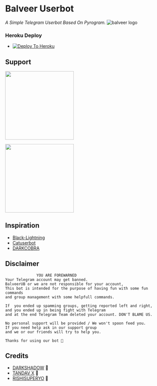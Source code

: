 # Balveer Userbot
<i>A Simple Telegram Userbot Based On Pyrogram.</i>
![balveer logo](https://te.legra.ph/file/f6eb3a3107d045d8f90c2.jpg)

### Heroku Deploy
  - [![Deploy To Heroku](https://www.herokucdn.com/deploy/button.svg)](https://github.com/PhoenixGamerz/BalveerUserbot)
  
## Support
   <a href="https://t.me/BalveerUB_Updates"><img src="https://img.shields.io/badge/Channel%20Support%3F-yes-green?&style=flat-square?&logo=telegram" width=220px></a></p>
   <a href="https://t.me/BalveerUb_Support"><img src="https://img.shields.io/badge/Group%20Support%3F-yes-green?&style=flat-square?&logo=telegram" width=220px></a></p>
   
## Inspiration
   - [Black-Lightning](https://github.com/keinshin/Black-Lightning)
   - [Catuserbot](https://github.com/TgCatUB/catuserbot)
   - [DARKCOBRA](https://github.com/DARK-COBRA/DARKCOBRA)
   
## Disclaimer

```
              YOU ARE FOREWARNED
Your Telegram account may get banned.   
BalveerUB or we are not responsible for your account, 
This bot is intended for the purpose of having fun with some fun commands 
and group management with some helpfull commands.

If  you ended up spamming groups, getting reported left and right, 
and you ended up in being fight with Telegram 
and at the end Telegram Team deleted your account. DON'T BLAME US.

No personal support will be provided / We won't spoon feed you. 
If you need help ask in our support group 
and we or our friends will try to help you.

Thanks for using our bot 👲
```

## Credits
   - [DARKSHADOW](https://t.me/DARKSHADOW088) 💛
   - [TANDAV X](https://t.me/TANDAV_X) 💙
   - [RISHISUPERYO](https://t.me/RISHISUP3RYO) 💜
